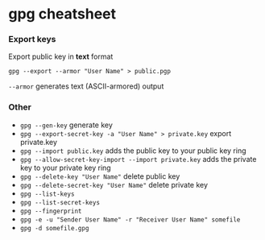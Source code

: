 # gpg cheatsheet

### Export keys

Export public key in **text** format

    gpg --export --armor "User Name" > public.pgp

`--armor` generates text (ASCII-armored) output

### Other

- `gpg --gen-key` generate key
- `gpg --export-secret-key -a "User Name" > private.key` export private.key
- `gpg --import public.key` adds the public key  to your public key ring
- `gpg --allow-secret-key-import --import private.key` adds the private key to your private key ring
- `gpg --delete-key "User Name"` delete public key
- `gpg --delete-secret-key "User Name"` delete private key
- `gpg --list-keys`
- `gpg --list-secret-keys`
- `gpg --fingerprint`
- `gpg -e -u "Sender User Name" -r "Receiver User Name" somefile`
- `gpg -d somefile.gpg`
